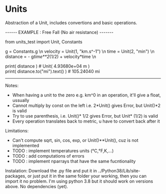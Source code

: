 # Units
Abstraction of a Unit, includes convertions and basic operations. 

------ EXAMPLE : Free Fall (No air resistance) -------

from units_test import Unit, Constants

g = Constants.g \n
velocity = Unit(1, "km.s^-1") \n 
time = Unit(2, "min") \n
distance = - g*time**2*(1/2) + velocity*time  \n

print( distance )                    # Unit( 4.93680e+04 m )  
print( distance.to("mi").text() )    # 105.24040 mi

--------------------------------------------------------
Notes:
 - When having a unit to the zero e.g. km^0 in an operation, it'll give a float, ussually
 - Cannot multiply by const on the left i.e. 2*Unit() gives Error, but Unit()*2 is valid
 - Try to use parenthesis, i.e. Unit()* 1/2 gives Error, but Unit* (1/2) is valid
 - Every operation translates back to metric, u have to convert back after it 

Limitations:
 - Can't compute sqrt, sin, cos, exp, or Unit()**Unit(), cuz is not implemented
 - TODO : implement temperatures units (°C,°F,K,...)
 - TODO : add computations of errors
 - TODO : implement nparrays that have the same fucntionality

Instalation:
  Download the .py file and put it in ../Python38/Lib/site-packages, or just put it in
  the same folder your working, then you can import it no problem.
  I'm using python 3.8 but it should work on versions above. No dependencies (yet).
